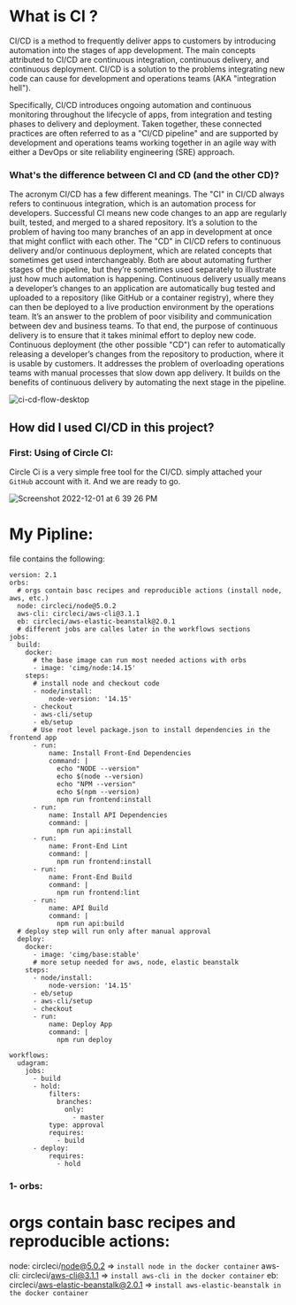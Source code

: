# What is CI ?
CI/CD is a method to frequently deliver apps to customers by introducing automation into the stages of app development. The main concepts attributed to CI/CD are continuous integration, continuous delivery, and continuous deployment. CI/CD is a solution to the problems integrating new code can cause for development and operations teams (AKA "integration hell").

Specifically, CI/CD introduces ongoing automation and continuous monitoring throughout the lifecycle of apps, from integration and testing phases to delivery and deployment. Taken together, these connected practices are often referred to as a "CI/CD pipeline" and are supported by development and operations teams working together in an agile way with either a DevOps or site reliability engineering (SRE) approach.

### What's the difference between CI and CD (and the other CD)?
The acronym CI/CD has a few different meanings. The "CI" in CI/CD always refers to continuous integration, which is an automation process for developers. Successful CI means new code changes to an app are regularly built, tested, and merged to a shared repository. It’s a solution to the problem of having too many branches of an app in development at once that might conflict with each other.
The "CD" in CI/CD refers to continuous delivery and/or continuous deployment, which are related concepts that sometimes get used interchangeably. Both are about automating further stages of the pipeline, but they’re sometimes used separately to illustrate just how much automation is happening.
Continuous delivery usually means a developer’s changes to an application are automatically bug tested and uploaded to a repository (like GitHub or a container registry), where they can then be deployed to a live production environment by the operations team. It’s an answer to the problem of poor visibility and communication between dev and business teams. To that end, the purpose of continuous delivery is to ensure that it takes minimal effort to deploy new code.
Continuous deployment (the other possible "CD") can refer to automatically releasing a developer’s changes from the repository to production, where it is usable by customers. It addresses the problem of overloading operations teams with manual processes that slow down app delivery. It builds on the benefits of continuous delivery by automating the next stage in the pipeline.

![ci-cd-flow-desktop](https://user-images.githubusercontent.com/64021350/205131745-f1ebcadd-b162-4012-92c2-63b1f0ddac69.png)


## How did I used CI/CD in this project?

### First: Using of Circle CI:

Circle Ci is a very simple free tool for the CI/CD. simply attached your `GitHub` account with it. And we are ready to go.

![Screenshot 2022-12-01 at 6 39 26 PM](https://user-images.githubusercontent.com/64021350/205122766-31a6adb4-aa20-4104-8ba6-930ae4fdf904.png)


# My Pipline:

file contains the following: 
```
version: 2.1
orbs:
  # orgs contain basc recipes and reproducible actions (install node, aws, etc.)
  node: circleci/node@5.0.2
  aws-cli: circleci/aws-cli@3.1.1
  eb: circleci/aws-elastic-beanstalk@2.0.1
  # different jobs are calles later in the workflows sections
jobs:
  build:
    docker:
      # the base image can run most needed actions with orbs
      - image: 'cimg/node:14.15'
    steps:
      # install node and checkout code
      - node/install:
          node-version: '14.15'
      - checkout
      - aws-cli/setup
      - eb/setup
      # Use root level package.json to install dependencies in the frontend app
      - run:
          name: Install Front-End Dependencies
          command: |
            echo "NODE --version" 
            echo $(node --version)
            echo "NPM --version" 
            echo $(npm --version)
            npm run frontend:install
      - run:
          name: Install API Dependencies
          command: |
            npm run api:install
      - run:
          name: Front-End Lint
          command: |
            npm run frontend:install
      - run:
          name: Front-End Build
          command: |
            npm run frontend:lint
      - run:
          name: API Build
          command: |
            npm run api:build
  # deploy step will run only after manual approval
  deploy:
    docker:
      - image: 'cimg/base:stable'
      # more setup needed for aws, node, elastic beanstalk
    steps:
      - node/install:
          node-version: '14.15'
      - eb/setup
      - aws-cli/setup
      - checkout
      - run:
          name: Deploy App
          command: |
            npm run deploy

workflows:
  udagram:
    jobs:
      - build
      - hold:
          filters:
            branches:
              only:
                - master
          type: approval
          requires:
            - build
      - deploy:
          requires:
            - hold
```

### 1- orbs:
  # orgs contain basc recipes and reproducible actions:
  node: circleci/node@5.0.2 => `install node in the docker container`
  aws-cli: circleci/aws-cli@3.1.1 => `install aws-cli in the docker container`
  eb: circleci/aws-elastic-beanstalk@2.0.1 => `install aws-elastic-beanstalk in the docker container`
